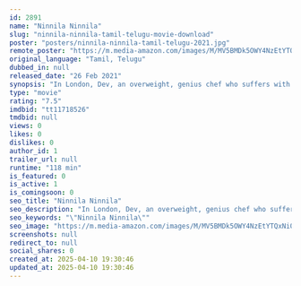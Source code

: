 ```yaml
---
id: 2891
name: "Ninnila Ninnila"
slug: "ninnila-ninnila-tamil-telugu-movie-download"
poster: "posters/ninnila-ninnila-tamil-telugu-2021.jpg"
remote_poster: "https://m.media-amazon.com/images/M/MV5BMDk5OWY4NzEtYTQxNi00MTBmLTg3MjgtMDllOGE0MDQwMzQ0XkEyXkFqcGdeQXVyMTEzNzg0Mjkx._V1_SX300.jpg"
original_language: "Tamil, Telugu"
dubbed_in: null
released_date: "26 Feb 2021"
synopsis: "In London, Dev, an overweight, genius chef who suffers with muscle spasms, meets Tara and love blossoms, but things take an interesting turn when he crosses paths with Maya."
type: "movie"
rating: "7.5"
imdbid: "tt11718526"
tmdbid: null
views: 0
likes: 0
dislikes: 0
author_id: 1
trailer_url: null
runtime: "118 min"
is_featured: 0
is_active: 1
is_comingsoon: 0
seo_title: "Ninnila Ninnila"
seo_description: "In London, Dev, an overweight, genius chef who suffers with muscle spasms, meets Tara and love blossoms, but things take an interesting turn when he crosses paths with Maya."
seo_keywords: "\"Ninnila Ninnila\""
seo_image: "https://m.media-amazon.com/images/M/MV5BMDk5OWY4NzEtYTQxNi00MTBmLTg3MjgtMDllOGE0MDQwMzQ0XkEyXkFqcGdeQXVyMTEzNzg0Mjkx._V1_SX300.jpg"
screenshots: null
redirect_to: null
social_shares: 0
created_at: 2025-04-10 19:30:46
updated_at: 2025-04-10 19:30:46
---
```


